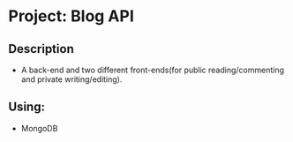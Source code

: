 # Project: Blog API

## Description

- A back-end and two different front-ends(for public reading/commenting and private writing/editing).

## Using:

- MongoDB
